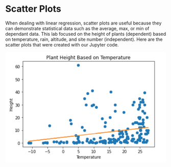 # Scatter Plots
When dealing with linear regression, scatter plots are useful because they can demonstrate statistical data such as the average, max, or min of dependant data. This lab focused on the height of plants (dependent) based on temperature, rain, altitude, and site number (independent). Here are the scatter plots that were created with our Jupyter code.

![Plant Height vs. Temperature](https://github.com/CoraWagner/Lab3-Regression/blob/main/Photos/HeightVsTemp.png?raw=true)

